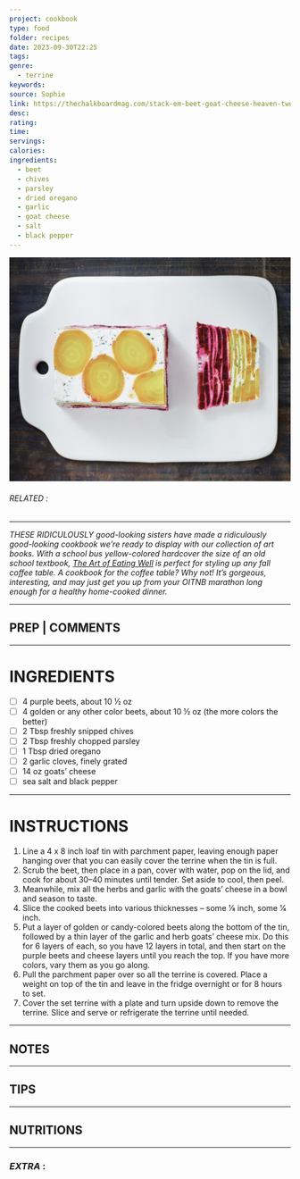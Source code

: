 ```yaml
---
project: cookbook
type: food
folder: recipes
date: 2023-09-30T22:25
tags: 
genre:
  - terrine
keywords: 
source: Sophie
link: https://thechalkboardmag.com/stack-em-beet-goat-cheese-heaven-two-foodie-sisters/
desc: 
rating: 
time: 
servings: 
calories: 
ingredients:
  - beet
  - chives
  - parsley
  - dried oregano
  - garlic
  - goat cheese
  - salt
  - black pepper
---
```


![IMAGE](image_558.png)

###### *RELATED* : 
---
_THESE RIDICULOUSLY good-looking sisters have made a ridiculously good-looking cookbook we’re ready to display with our collection of art books. With a school bus yellow-colored hardcover the size of an old school textbook, [The Art of Eating Well](https://www.amazon.com/gp/product/1576877272/ref=as_li_tl?ie=UTF8&camp=1789&creative=390957&creativeASIN=1576877272&linkCode=as2&tag=thechamag-20&linkId=7CWWHM3PNJUN3LUD) is perfect for styling up any fall coffee table. A cookbook for the coffee table? Why not! It’s gorgeous, interesting, and may just get you up from your OITNB marathon long enough for a healthy home-cooked dinner._

---
## PREP | COMMENTS



---
# INGREDIENTS

- [ ] 4 purple beets, about 10 ½ oz
- [ ] 4 golden or any other color beets, about 10 ½ oz (the more colors the better)
- [ ] 2 Tbsp freshly snipped chives
- [ ] 2 Tbsp freshly chopped parsley
- [ ] 1 Tbsp dried oregano
- [ ] 2 garlic cloves, finely grated
- [ ] 14 oz goats’ cheese
- [ ] sea salt and black pepper

---
# INSTRUCTIONS

1. Line a 4 x 8 inch loaf tin with parchment paper, leaving enough paper hanging over that you can easily cover the terrine when the tin is full.
2. Scrub the beet, then place in a pan, cover with water, pop on the lid, and cook for about 30–40 minutes until tender. Set aside to cool, then peel.
3. Meanwhile, mix all the herbs and garlic with the goats’ cheese in a bowl and season to taste.
4. Slice the cooked beets into various thicknesses – some 1⁄8 inch, some 1⁄4 inch.
5. Put a layer of golden or candy-colored beets along the bottom of the tin, followed by a thin layer of the garlic and herb goats’ cheese mix. Do this for 6 layers of each, so you have 12 layers in total, and then start on the purple beets and cheese layers until you reach the top. If you have more colors, vary them as you go along.
6. Pull the parchment paper over so all the terrine is covered. Place a weight on top of the tin and leave in the fridge overnight or for 8 hours to set.
7. Cover the set terrine with a plate and turn upside down to remove the terrine. Slice and serve or refrigerate the terrine until needed.

---
## NOTES



---
## TIPS



---
## NUTRITIONS



---
### *EXTRA* :



